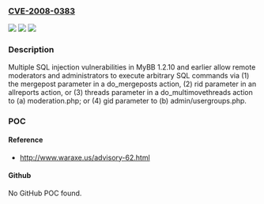 ### [CVE-2008-0383](https://cve.mitre.org/cgi-bin/cvename.cgi?name=CVE-2008-0383)
![](https://img.shields.io/static/v1?label=Product&message=n%2Fa&color=blue)
![](https://img.shields.io/static/v1?label=Version&message=n%2Fa&color=blue)
![](https://img.shields.io/static/v1?label=Vulnerability&message=n%2Fa&color=brighgreen)

### Description

Multiple SQL injection vulnerabilities in MyBB 1.2.10 and earlier allow remote moderators and administrators to execute arbitrary SQL commands via (1) the mergepost parameter in a do_mergeposts action, (2) rid parameter in an allreports action, or (3) threads parameter in a do_multimovethreads action to (a) moderation.php; or (4) gid parameter to (b) admin/usergroups.php.

### POC

#### Reference
- http://www.waraxe.us/advisory-62.html

#### Github
No GitHub POC found.


